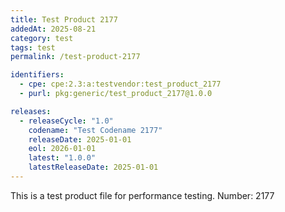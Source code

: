 ```yaml
---
title: Test Product 2177
addedAt: 2025-08-21
category: test
tags: test
permalink: /test-product-2177

identifiers:
  - cpe: cpe:2.3:a:testvendor:test_product_2177
  - purl: pkg:generic/test_product_2177@1.0.0

releases:
  - releaseCycle: "1.0"
    codename: "Test Codename 2177"
    releaseDate: 2025-01-01
    eol: 2026-01-01
    latest: "1.0.0"
    latestReleaseDate: 2025-01-01
---
```


This is a test product file for performance testing. Number: 2177
